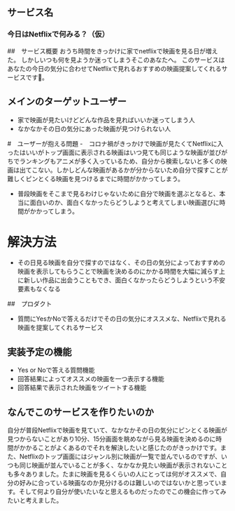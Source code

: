 ## サービス名
### 今日はNetflixで何みる？（仮）

##　サービス概要
おうち時間をきっかけに家でnetflixで映画を見る日が増えた。
しかしいつも何を見ようか迷ってしまうそこのあなたへ。
このサービスはあなたの今日の気分に合わせてNetflixで見れるおすすめの映画提案してくれるサービスです。

## メインのターゲットユーザー
- 家で映画が見たいけどどんな作品を見ればいいか迷ってしまう人
- なかなかその日の気分にあった映画が見つけられない人

#　ユーザーが抱える問題
-　コロナ禍がきっかけで映画が見たくてNetflixに入ったはいいがトップ画面に表示される映画はいつ見ても同じような映画が並びがちでランキングもアニメが多く入っているため、自分から検索しないと多くの映画は出てこない。しかしどんな映画があるかが分からないため自分で探すことが難しくピンとくる映画を見つけるまでに時間がかかってしまう。

- 普段映画をそこまで見るわけじゃないために自分で映画を選ぶとなると、本当に面白いのか、面白くなかったらどうしようと考えてしまい映画選びに時間がかかってしまう。

# 解決方法
- その日見る映画を自分で探すのではなく、その日の気分によっておすすめの映画を表示してもらうことで映画を決めるのにかかる時間を大幅に減らす上に新しい作品に出会うこともでき、面白くなかったらどうしようという不安要素もなくなる

##　プロダクト
- 質問にYesかNoで答えるだけでその日の気分にオススメな、Netflixで見れる映画を提案してくれるサービス

## 実装予定の機能
- Yes or Noで答える質問機能
- 回答結果によってオススメの映画を一つ表示する機能
- 回答結果で表示された映画をツイートする機能

## なんでこのサービスを作りたいのか

自分が普段Netflixで映画を見ていて、なかなかその日の気分にピンとくる映画が見つからないことがあり10分、15分画面を眺めながら見る映画を決めるのに時間がかかることがよくあるのでそれを解決したいと感じたのがきっかけです。また、Netflixのトップ画面にはジャンル別に映画が一覧で並んでいるのですが、いつも同じ映画が並んでいることが多く、なかなか見たい映画が表示されないことも多々ありました。たまに映画を見るくらいの人にとっては何がオススメで、自分の好みに合っている映画なのか見分けるのは難しいのではないかと思っています。そして何より自分が使いたいなと思えるものだったのでこの機会に作ってみたいと考えました。